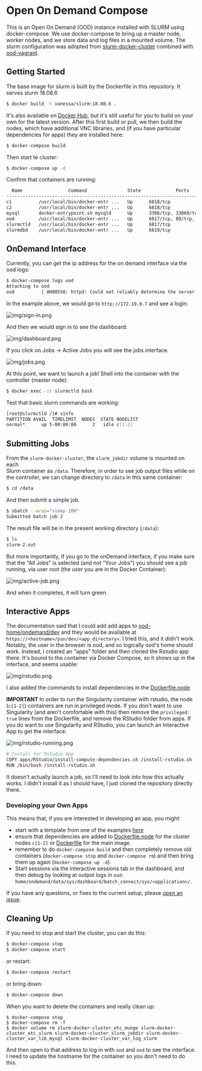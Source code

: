 # Open On Demand Compose

This is an Open On Demand (OOD) instance installed with SLURM using docker-compose.
We use docker-compose to bring up a master node, worker nodes, and we store
data and log files in a mounted volume. The slurm configuration was adopted
from [slurm-docker-cluster](https://github.com/giovtorres/slurm-docker-cluster)
combined with [ood-vagrant](https://github.com/OSC/ood-images-full/).


## Getting Started

The base image for slurm is built by the Dockerfile in this repository. It
serves slurm 18.08.6

```bash
$ docker build -t vanessa/slurm:18.08.6 .
```

It's also available on [Docker Hub](https://hub.docker.com/r/vanessa/slurm),
but it's still useful for you to build on your own for the latest version.
After this first build or pull, we then build the nodes, which have additional VNC libraries,
and (if you have particular dependencies for apps) they are installed here:

```bash
$ docker-compose build
```

Then start te cluster:

```bash
$ docker-compose up -d
```

Confirm that containers are running:

```bash
  Name                 Command               State             Ports           
-------------------------------------------------------------------------------
c1          /usr/local/bin/docker-entr ...   Up      6818/tcp                  
c2          /usr/local/bin/docker-entr ...   Up      6818/tcp                  
mysql       docker-entrypoint.sh mysqld      Up      3306/tcp, 33060/tcp       
ood         /usr/local/bin/docker-entr ...   Up      6817/tcp, 80/tcp, 8080/tcp
slurmctld   /usr/local/bin/docker-entr ...   Up      6817/tcp                  
slurmdbd    /usr/local/bin/docker-entr ...   Up      6819/tcp 
```

## OnDemand Interface

Currently, you can get the ip address for the on demand interface via the ood logs:

```bash
$ docker-compose logs ood
Attaching to ood
ood          | AH00558: httpd: Could not reliably determine the server's fully qualified domain name, using 172.19.0.7. Set the 'ServerName' directive globally to suppress this message
```

In the example above, we would go to `http://172.19.0.7` and see a login:

![img/sign-in.png](img/sign-in.png)


And then we would sign in to see the dashboard:

![img/dashboard.png](img/dashboard.png)

If you click on Jobs -> Active Jobs you will see the jobs interface.

![img/jobs.png](img/jobs.png)

At this point, we want to launch a job! Shell into the container with the controller (master node):

```bash
$ docker exec -it slurmctld bash
```

Test that basic slurm commands are working:

```bash
[root@slurmctld /]# sinfo
PARTITION AVAIL  TIMELIMIT  NODES  STATE NODELIST
normal*      up 5-00:00:00      2   idle c[1-2]
```

## Submitting Jobs

From the `slurm-docker-cluster`, the `slurm_jobdir` volume is mounted on each  
Slurm container as `/data`. Therefore, in order to see job output files while 
on the controller, we can change directory to `/data` in this same container:

```bash
$ cd /data
```

And then submit a simple job.

```bash
$ sbatch --wrap="sleep 100"
Submitted batch job 2
```

The result file will be in the present working directory (`/data`):

```bash
$ ls
slurm-2.out
```

But more importantly, if you go to the onDemand interface, if you make sure that
the "All Jobs" is selected (and not "Your Jobs") you should see a job running,
via user root (the user you are in the Docker Container):

![img/active-job.png](img/active-job.png)


And when it completes, it will turn green.


## Interactive Apps

The documentation said that I could add add apps to [ood-home/ondemand/dev](ood-home/ondemand/dev)
and they would be available at `https://<hostname>/pun/dev/<app_directory>`. I tried
this, and it didn't work. Notably, the user in the browser is ood, and
so logically ood's home should work. Instead, I created an "apps" folder
and then cloned the Rstudio app there. It's bound to the container
via Docker Compose, so it shows up in the interface, and seems usable:

![img/rstudio.png](img/rstudio.png)

I also added the commands to install dependencies in the [Dockerfile.node](Dockerfile.node)

**IMPORTANT** In order to run the Singularity container with rstudio,
the node (`c[1-2]`) containers are run in privileged mode. If you don't want to
use Singularity (and aren't comfortable with this) then remove the `privileged: true`
lines from the Dockerfile, and remove the RStudio folder from apps.
If you do want to use Singularity and RStudio, you can launch an Interactive
App to get the interface:

![img/rstudio-running.png](img/rstudio-running.png)

```bash
# Install for Rstudio App
COPY apps/RStudio/install-compute-dependencies.sh /install-rstudio.sh
RUN /bin/bash /install-rstudio.sh
```

It doesn't actually launch a job, so I'll need to look into how this actually
works. I didn't install it as I should have, I just cloned the repository
directly there.

### Developing your Own Apps

This means that, if you are interested in developing an app, you might:

 - start with a template from one of the examples [here](https://osc.github.io/ood-documentation/master/install-ihpc-apps.html)
 - ensure that dependencies are added to [Dockerfile.node](Dockerfile.node) for the cluster nodes `c[1-2]` or [Dockerfile](Dockerfile) for the main image.
 - remember to do `docker-compose build` and then completely remove old containers (`docker-compose stop` and `docker-compose rm`) and then bring them up again (`docker-compose up -d`).
 - Start sessions via the interactive sessions tab in the dashboard, and then debug by looking at output logs in `ood-home/ondemand/data/sys/dashboard/batch_connect/sys/<application>/`.

If you have any questions, or fixes to the current setup, please [open an issue](https://www.github.com/vsoch/ood-compose/issues).

## Cleaning Up

If you need to stop and start the cluster, you can do this:

```bash
$ docker-compose stop
$ docker-compose start
```

or restart:

```bash
$ docker-compose restart
```

or bring down:

```bash
$ docker-compose down
```

When you want to delete the containers and really clean up:

```console
$ docker-compose stop
$ docker-compose rm -f
$ docker volume rm slurm-docker-cluster_etc_munge slurm-docker-cluster_etc_slurm slurm-docker-cluster_slurm_jobdir slurm-docker-cluster_var_lib_mysql slurm-docker-cluster_var_log_slurm
```

And then open to that address to log in with `ood` and `ood` to see the interface.
I need to update the hostname for the container so you don't need to do this.
